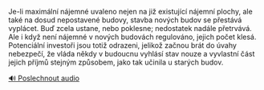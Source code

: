 
Je-li maximální nájemné uvaleno nejen na již existující nájemní plochy, ale také na dosud nepostavené budovy, stavba nových budov se přestává vyplácet. Buď zcela ustane, nebo poklesne; nedostatek nadále přetrvává. Ale i když není nájemné v nových budovách regulováno, jejich počet klesá. Potenciální investoři jsou totiž odrazeni, jelikož začnou brát do úvahy nebezpečí, že vláda někdy v budoucnu vyhlásí stav nouze a vyvlastní část jejich příjmů stejným způsobem, jako tak učinila u starých budov.

[🔊 Poslechnout audio](/data/7-paragraphs/audio/chapter_152/para_006-Je-li-maximln-njemn-uvaleno-nejen-na-ji-exist.mp3)
